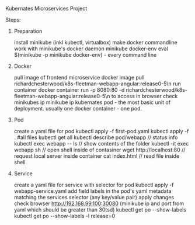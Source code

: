 Kubernates Microservices Project

Steps:

1. Preparation

   install minikube (inkl kubectl, virtualbox)
   make docker commandline work with minikube's docker daemon
   minikube docker-env
   eval $(minikube -p minikube docker-env) - every command line

2. Docker

   pull image of frontend microservice
   docker image pull richardchesterwood/k8s-fleetman-webapp-angular:release0-5\n
   run container
   docker container run -p 8080:80 -d richardchesterwood/k8s-fleetman-webapp-angular:release0-5\n
   to access in browser check minikubes ip
   minikube ip
   kubernates
   pod - the most basic unit of deployment. usually one docker container - one pod.

3. Pod

   create a yaml file for pod
   kubectl apply -f first-pod.yaml
   kubectl apply -f . #all files
   kubectl get all
   kubectl describe pod/webapp // status info
   kubectl exec webapp -- ls // show contents of the folder
   kubectl -it exec webapp sh // open shell inside of contasiner
   wget http://localhost:80 // request local server inside container
   cat index.html // read file inside shell

4. Service

   create a yaml file for service with selector for pod
   kubectl apply -f webapp-service.yaml
   add field labels in the pod's yaml metadata matching the services selector (any key/value pair)
   apply changes
   check browser http://192.168.99.100:30080 (minikube ip and port from yaml which should be greater than 30tsd)
   kubectl get po --show-labels
   kubectl get po --show-labels -l release=0
